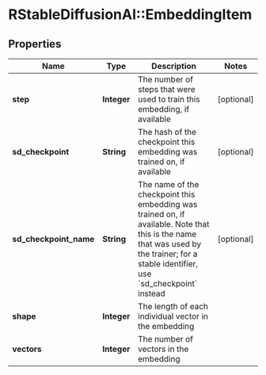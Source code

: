 # RStableDiffusionAI::EmbeddingItem

## Properties
Name | Type | Description | Notes
------------ | ------------- | ------------- | -------------
**step** | **Integer** | The number of steps that were used to train this embedding, if available | [optional] 
**sd_checkpoint** | **String** | The hash of the checkpoint this embedding was trained on, if available | [optional] 
**sd_checkpoint_name** | **String** | The name of the checkpoint this embedding was trained on, if available. Note that this is the name that was used by the trainer; for a stable identifier, use &#x60;sd_checkpoint&#x60; instead | [optional] 
**shape** | **Integer** | The length of each individual vector in the embedding | 
**vectors** | **Integer** | The number of vectors in the embedding | 

